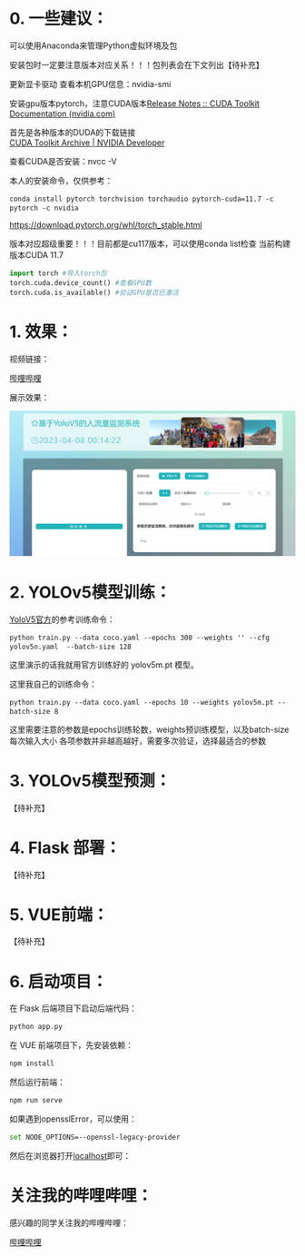 # 0. 一些建议：

可以使用Anaconda来管理Python虚拟环境及包

安装包时一定要注意版本对应关系！！！包列表会在下文列出【待补充】

更新显卡驱动
查看本机GPU信息：nvidia-smi

安装gpu版本pytorch，注意CUDA版本[Release Notes :: CUDA Toolkit Documentation (nvidia.com)](https://docs.nvidia.com/cuda/cuda-toolkit-release-notes/index.html)

首先是各种版本的DUDA的下载链接  
[CUDA Toolkit Archive | NVIDIA Developer](https://developer.nvidia.com/cuda-toolkit-archive)

查看CUDA是否安装：nvcc -V

本人的安装命令，仅供参考：

```shell
conda install pytorch torchvision torchaudio pytorch-cuda=11.7 -c pytorch -c nvidia
```

https://download.pytorch.org/whl/torch_stable.html

版本对应超级重要！！！目前都是cu117版本，可以使用conda list检查
当前构建版本CUDA 11.7

```python
import torch #导入torch包
torch.cuda.device_count() #查看GPU数
torch.cuda.is_available() #验证GPU是否已激活
```

# 1. 效果：

视频链接：

[哔哩哔哩](https://www.bilibili.com/video/BV18g4y137oR/)

展示效果：

![主界面](https://github.com/Dovahkiin-Ming/Personnel-Flow-Monitoring-System-based-on-YoloV5/blob/master/main.png)

# 2. YOLOv5模型训练：

[YoloV5官方](https://github.com/ultralytics/yolov5)的参考训练命令：

```shell
python train.py --data coco.yaml --epochs 300 --weights '' --cfg yolov5n.yaml  --batch-size 128
```

这里演示的话我就用官方训练好的 yolov5m.pt 模型。

这里我自己的训练命令：

```shell
python train.py --data coco.yaml --epochs 10 --weights yolov5m.pt --batch-size 8
```

这里需要注意的参数是epochs训练轮数，weights预训练模型，以及batch-size每次输入大小
各项参数并非越高越好，需要多次验证，选择最适合的参数

# 3. YOLOv5模型预测：

【待补充】

# 4. Flask 部署：

【待补充】

# 5. VUE前端：

【待补充】

# 6. 启动项目：

在 Flask 后端项目下启动后端代码：

```bash
python app.py
```

在 VUE 前端项目下，先安装依赖：

```bash
npm install
```

然后运行前端：

```bash
npm run serve
```

如果遇到opensslError，可以使用：

```bash
set NODE_OPTIONS=--openssl-legacy-provider
```

然后在浏览器打开[localhost](http://localhost:8080/)即可：

# 关注我的哔哩哔哩：

感兴趣的同学关注我的哔哩哔哩：

[哔哩哔哩](https://space.bilibili.com/355272176)
